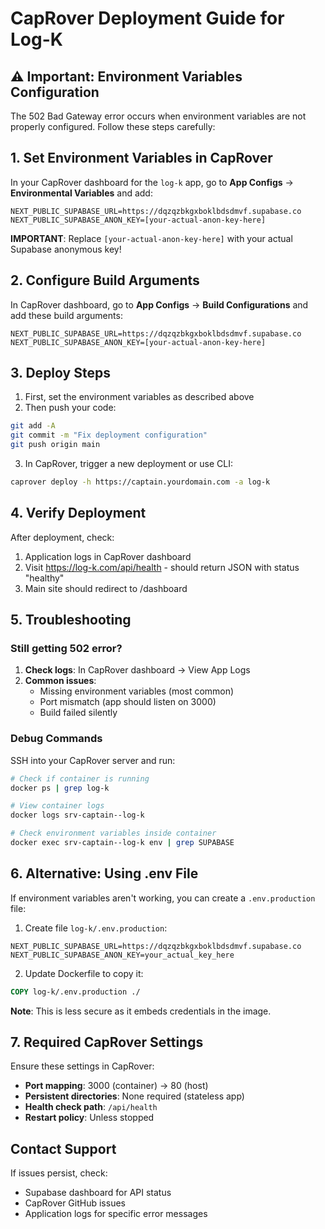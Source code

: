 # CapRover Deployment Guide for Log-K

## ⚠️ Important: Environment Variables Configuration

The 502 Bad Gateway error occurs when environment variables are not properly configured. Follow these steps carefully:

## 1. Set Environment Variables in CapRover

In your CapRover dashboard for the `log-k` app, go to **App Configs** → **Environmental Variables** and add:

```
NEXT_PUBLIC_SUPABASE_URL=https://dqzqzbkgxboklbdsdmvf.supabase.co
NEXT_PUBLIC_SUPABASE_ANON_KEY=[your-actual-anon-key-here]
```

**IMPORTANT**: Replace `[your-actual-anon-key-here]` with your actual Supabase anonymous key!

## 2. Configure Build Arguments

In CapRover dashboard, go to **App Configs** → **Build Configurations** and add these build arguments:

```
NEXT_PUBLIC_SUPABASE_URL=https://dqzqzbkgxboklbdsdmvf.supabase.co
NEXT_PUBLIC_SUPABASE_ANON_KEY=[your-actual-anon-key-here]
```

## 3. Deploy Steps

1. First, set the environment variables as described above
2. Then push your code:
```bash
git add -A
git commit -m "Fix deployment configuration"
git push origin main
```

3. In CapRover, trigger a new deployment or use CLI:
```bash
caprover deploy -h https://captain.yourdomain.com -a log-k
```

## 4. Verify Deployment

After deployment, check:
1. Application logs in CapRover dashboard
2. Visit https://log-k.com/api/health - should return JSON with status "healthy"
3. Main site should redirect to /dashboard

## 5. Troubleshooting

### Still getting 502 error?

1. **Check logs**: In CapRover dashboard → View App Logs
2. **Common issues**:
   - Missing environment variables (most common)
   - Port mismatch (app should listen on 3000)
   - Build failed silently

### Debug Commands

SSH into your CapRover server and run:
```bash
# Check if container is running
docker ps | grep log-k

# View container logs
docker logs srv-captain--log-k

# Check environment variables inside container
docker exec srv-captain--log-k env | grep SUPABASE
```

## 6. Alternative: Using .env File

If environment variables aren't working, you can create a `.env.production` file:

1. Create file `log-k/.env.production`:
```
NEXT_PUBLIC_SUPABASE_URL=https://dqzqzbkgxboklbdsdmvf.supabase.co
NEXT_PUBLIC_SUPABASE_ANON_KEY=your_actual_key_here
```

2. Update Dockerfile to copy it:
```dockerfile
COPY log-k/.env.production ./
```

**Note**: This is less secure as it embeds credentials in the image.

## 7. Required CapRover Settings

Ensure these settings in CapRover:
- **Port mapping**: 3000 (container) → 80 (host)
- **Persistent directories**: None required (stateless app)
- **Health check path**: `/api/health`
- **Restart policy**: Unless stopped

## Contact Support

If issues persist, check:
- Supabase dashboard for API status
- CapRover GitHub issues
- Application logs for specific error messages